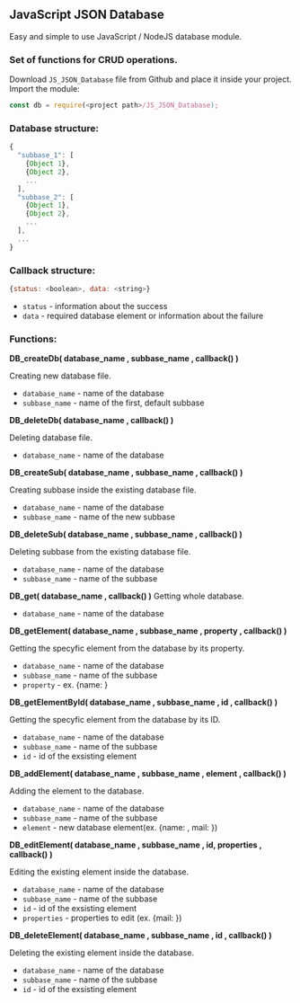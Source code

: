 ## JavaScript JSON Database
Easy and simple to use JavaScript / NodeJS database module.
### Set of functions for CRUD operations.

Download `JS_JSON_Database` file from Github and place it inside your project.
Import the module:

```js
const db = require(<project path>/JS_JSON_Database);
```

### Database structure:

```js
{
  "subbase_1": [
    {Object 1},
    {Object 2},
    ...
  ],
  "subbase_2": [
    {Object 1},
    {Object 2},
    ...
  ],
  ...
}
```

### Callback structure:

```js
{status: <boolean>, data: <string>}
```
- `status` - information about the success
- `data` - required database element or information about the failure

### Functions:

**DB_createDb( database_name ,  subbase_name , callback() )**

Creating new database file.
- `database_name` - name of the database
- `subbase_name` - name of the first, default subbase

**DB_deleteDb( database_name , callback() )**

Deleting database file.
- `database_name` - name of the database

**DB_createSub( database_name ,  subbase_name , callback() )**

Creating subbase inside the existing database file.
- `database_name` - name of the database
- `subbase_name` - name of the new subbase

**DB_deleteSub( database_name ,  subbase_name , callback() )**

Deleting subbase from the existing database file.
- `database_name` - name of the database
- `subbase_name` - name of the subbase

**DB_get( database_name , callback() )**
Getting whole database.
- `database_name` - name of the database

**DB_getElement( database_name ,  subbase_name , property , callback() )**

Getting the specyfic element from the database by its property.
- `database_name` - name of the database
- `subbase_name` - name of the subbase
- `property` - ex. {name: <name>}
  
**DB_getElementById( database_name ,  subbase_name , id , callback() )**

Getting the specyfic element from the database by its ID.
- `database_name` - name of the database
- `subbase_name` - name of the subbase
- `id` - id of the exsisting element
  
**DB_addElement( database_name ,  subbase_name , element , callback() )**

Adding the element to the database.
- `database_name` - name of the database
- `subbase_name` - name of the subbase
- `element` - new database element(ex. {name: <name>, mail: <mail>})
  
**DB_editElement( database_name ,  subbase_name , id, properties , callback() )**

Editing the existing element inside the database.
- `database_name` - name of the database
- `subbase_name` - name of the subbase
- `id` - id of the exsisting element
- `properties` - properties to edit (ex. {mail: <mail>})
  
**DB_deleteElement( database_name ,  subbase_name , id , callback() )**

Deleting the existing element inside the database.
- `database_name` - name of the database
- `subbase_name` - name of the subbase
- `id` - id of the exsisting element
